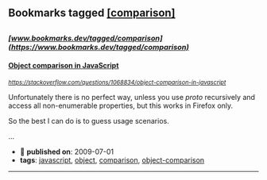 ## Bookmarks tagged [[comparison]](https://www.bookmarks.dev?q=[comparison])

_<sup><sup>[www.bookmarks.dev/tagged/comparison](https://www.bookmarks.dev/tagged/comparison)</sup></sup>_
---
#### [Object comparison in JavaScript](https://stackoverflow.com/questions/1068834/object-comparison-in-javascript)
_<sup>https://stackoverflow.com/questions/1068834/object-comparison-in-javascript</sup>_

Unfortunately there is no perfect way, unless you use _proto_ recursively and access all non-enumerable properties, but this works in Firefox only.

So the best I can do is to guess usage scenarios.

...
* :calendar: **published on**: 2009-07-01
* **tags**: [javascript](../tagged/javascript.md), [object](../tagged/object.md), [comparison](../tagged/comparison.md), [object-comparison](../tagged/object-comparison.md)
---
